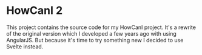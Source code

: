 # HowCanI 2

This project contains the source code for my HowCanI project. It's a rewrite of the original version which I developed a few years ago with using AngularJS.
But because it's time to try something new I decided to use Svelte instead.
